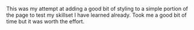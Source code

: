 This was my attempt at adding a good bit of styling to a simple portion of the
page to test my skillset I have learned already.
Took me a good bit of time but it was worth the effort.